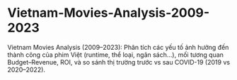 # Vietnam-Movies-Analysis-2009-2023
Vietnam Movies Analysis (2009–2023): Phân tích các yếu tố ảnh hưởng đến thành công của phim Việt (runtime, thể loại, ngân sách…), mối tương quan Budget–Revenue, ROI, và so sánh thị trường trước vs sau COVID-19 (2019 vs 2020–2022).
